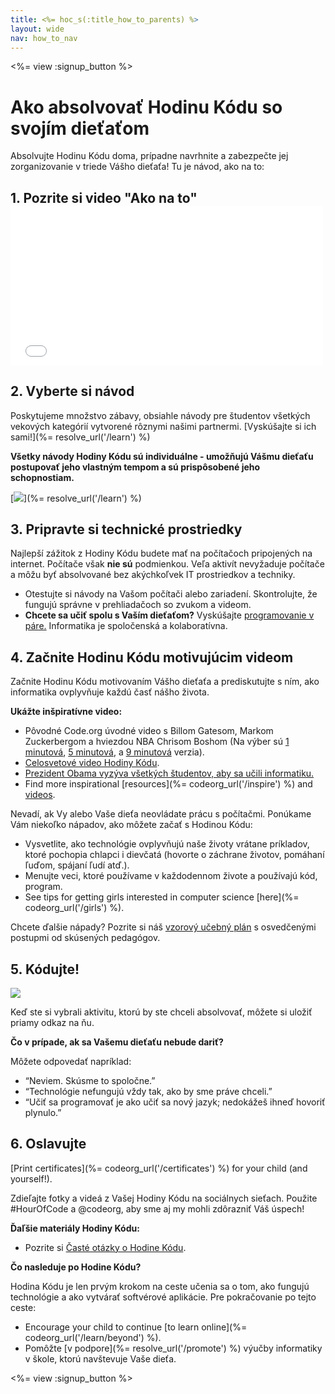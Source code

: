```yaml
---
title: <%= hoc_s(:title_how_to_parents) %>
layout: wide
nav: how_to_nav
---
```

<%= view :signup_button %>

# Ako absolvovať Hodinu Kódu so svojím dieťaťom

Absolvujte Hodinu Kódu doma, prípadne navrhnite a zabezpečte jej zorganizovanie v triede Vášho dieťaťa! Tu je návod, ako na to:

## 1. Pozrite si video "Ako na to" <iframe width="500" height="255" src="//www.youtube.com/embed/SrnvvWDm73k" frameborder="0" allowfullscreen mark="crwd-mark"></iframe> 

## 2. Vyberte si návod

Poskytujeme množstvo zábavy, obsiahle návody pre študentov všetkých vekových kategórií vytvorené rôznymi našimi partnermi. [Vyskúšajte si ich sami!](%= resolve_url('/learn') %)

**Všetky návody Hodiny Kódu sú individuálne - umožňujú Vášmu dieťaťu postupovať jeho vlastným tempom a sú prispôsobené jeho schopnostiam.**

[![](/images/fit-700/tutorials.png)](%= resolve_url('/learn') %)

## 3. Pripravte si technické prostriedky

Najlepší zážitok z Hodiny Kódu budete mať na počítačoch pripojených na internet. Počítače však **nie sú** podmienkou. Veľa aktivít nevyžaduje počítače a môžu byť absolvované bez akýchkoľvek IT prostriedkov a techniky.

- Otestujte si návody na Vašom počítači alebo zariadení. Skontrolujte, že fungujú správne v prehliadačoch so zvukom a videom.
- **Chcete sa učiť spolu s Vaším dieťaťom?** Vyskúšajte [programovanie v páre.](http://www.ncwit.org/resources/pair-programming-box-power-collaborative-learning) Informatika je spoločenská a kolaboratívna.

## 4. Začnite Hodinu Kódu motivujúcim videom

Začnite Hodinu Kódu motivovaním Vášho dieťaťa a prediskutujte s ním, ako informatika ovplyvňuje každú časť nášho života.

**Ukážte inšpiratívne video:**

- Pôvodné Code.org úvodné video s Billom Gatesom, Markom Zuckerbergom a hviezdou NBA Chrisom Boshom (Na výber sú [1 minutová](https://www.youtube.com/watch?v=qYZF6oIZtfc), [5 minutová](https://www.youtube.com/watch?v=nKIu9yen5nc), a [9 minutová](https://www.youtube.com/watch?v=dU1xS07N-FA) verzia).
- [Celosvetové video Hodiny Kódu](https://www.youtube.com/watch?v=KsOIlDT145A).
- [Prezident Obama vyzýva všetkých študentov, aby sa učili informatiku.](https://www.youtube.com/watch?v=6XvmhE1J9PY)
- Find more inspirational [resources](%= codeorg_url('/inspire') %) and [videos](https://www.youtube.com/playlist?list=PLzdnOPI1iJNfpD8i4Sx7U0y2MccnrNZuP).

Nevadí, ak Vy alebo Vaše dieťa neovládate prácu s počítačmi. Ponúkame Vám niekoľko nápadov, ako môžete začať s Hodinou Kódu:

- Vysvetlite, ako technológie ovplyvňujú naše životy vrátane príkladov, ktoré pochopia chlapci i dievčatá (hovorte o záchrane životov, pomáhaní ľuďom, spájaní ľudí atď.).
- Menujte veci, ktoré používame v každodennom živote a používajú kód, program.
- See tips for getting girls interested in computer science [here](%= codeorg_url('/girls') %).

Chcete ďalšie nápady? Pozrite si náš [ vzorový učebný plán](/files/AfterschoolEducatorLessonPlanOutline.docx) s osvedčenými postupmi od skúsených pedagógov.

## 5. Kódujte!

<img src="/images/fit-700/tutorial-short-link.png" />

Keď ste si vybrali aktivitu, ktorú by ste chceli absolvovať, môžete si uložiť priamy odkaz na ňu.

**Čo v prípade, ak sa Vašemu dieťaťu nebude dariť?**

Môžete odpovedať napríklad:

- “Neviem. Skúsme to spoločne.”
- “Technológie nefungujú vždy tak, ako by sme práve chceli.”
- “Učiť sa programovať je ako učiť sa nový jazyk; nedokážeš ihneď hovoriť plynulo.”

## 6. Oslavujte

[Print certificates](%= codeorg_url('/certificates') %) for your child (and yourself!).

Zdieľajte fotky a videá z Vašej Hodiny Kódu na sociálnych sieťach. Použite #HourOfCode a @codeorg, aby sme aj my mohli zdôrazniť Váš úspech!

**Ďaľšie materiály Hodiny Kódu:**

- Pozrite si [Časté otázky o Hodine Kódu](https://support.code.org/hc/en-us/categories/200147083-Hour-of-Code).

**Čo nasleduje po Hodine Kódu?**

Hodina Kódu je len prvým krokom na ceste učenia sa o tom, ako fungujú technológie a ako vytvárať softvérové aplikácie. Pre pokračovanie po tejto ceste:

- Encourage your child to continue [to learn online](%= codeorg_url('/learn/beyond') %).
- Pomôžte [v podpore](%= resolve_url('/promote') %) výučby informatiky v škole, ktorú navštevuje Vaše dieťa.

<%= view :signup_button %>